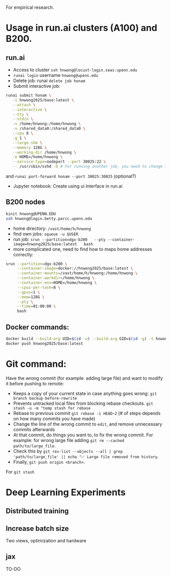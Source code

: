 For empirical research.

# Usage in run.ai clusters (A100) and B200.

## run.ai
- Access to cluster `ssh hnwong@locust-login.seas.upenn.edu`
- `runai login` username `hnwong@upenn.edu`
- Delete job: runai `delete job honam`
- Submit interactive job:
```sh
runai submit honam \
   -i hnwong2025/base:latest \
   --attach \
   --interactive \
   --tty \
   --stdin \
   -v /home/hnwong:/home/hnwong \
   -v /shared_data0:/shared_data0 \
   --cpu 8 \
   -g 1 \
   --large-shm \
   --memory 128G \
   --working-dir /home/hnwong \
   -e HOME=/home/hnwong \
   --service-type=nodeport --port 30025:22 \
   -- /usr/sbin/sshd -D # For running another job, you need to change the port number 30025
```
and `runai port-forward honam --port 30025:30025` (optional?)

- Jupyter notebook: Create using ui interface in run.ai

## B200 nodes
```sh
kinit hnwong@UPENN.EDU
ssh hnwong@login.betty.parcc.upenn.edu
```
- home directory: `/vast/home/h/hnwong`
- find own jobs: `squeue -u $USER`
- run job: `srun --partition=dgx-b200   --pty --container-image=hnwong2025/base:latest   bash`
- more complicated one, need to find how to maps home addresses correctly:
```sh
srun --partition=dgx-b200 \
     --container-image=docker://hnwong2025/base:latest \
     --container-mounts=/vast/home/h/hnwong:/home/hnwong \
     --container-workdir=/home/hnwong \
     --container-env=HOME=/home/hnwong \
     --cpus-per-task=8 \
     --gpus=1 \
     --mem=128G \
     --pty \
     --time=01:00:00 \
     bash
```

## Docker commands:
```sh
docker build --build-arg UID=$(id -u) --build-arg GID=$(id -g) -t hnwong2025/base:latest base
docker push hnwong2025/base:latest
```

# Git command:
Have the wrong commit (for example: adding large file) and want to modify it before pushing to remote:

- Keeps a copy of your current state in case anything goes wrong:
`git branch backup-before-rewrite`
- Prevents untracked local files from blocking rebase checkouts. `git stash -u -m "temp stash for rebase`
- Rebase to previous commit `git rebase -i HEAD~2` (# of steps depends on how many commits you have made)
- Change the line of the wrong commit to `edit`, and remove unnecessary commits afterwards
- At that commit, do things you want to, to fix the wrong commit. For example: for wrong large file adding `git rm --cached path/to/large_file`.
- Check this by `git rev-list --objects --all | grep 'path/to/large_file' || echo "✅ Large file removed from history`.
- Finally, `git push origin <branch>`.

For `git stash`

# Deep Learning Experiments

## Distributed training

## Increase batch size

Two views, optimization and hardware

## jax
TO-DO